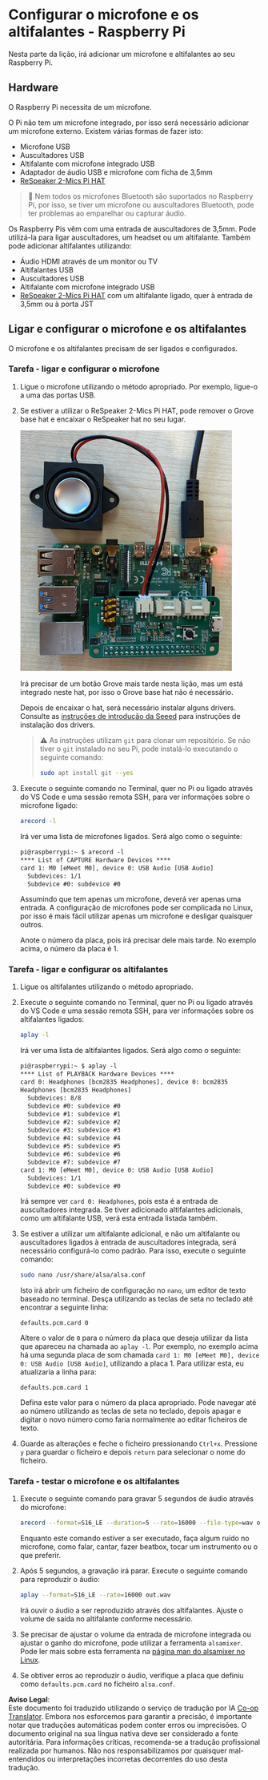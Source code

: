 <!--
CO_OP_TRANSLATOR_METADATA:
{
  "original_hash": "7e45d884493c5222348b43fbc4481b6a",
  "translation_date": "2025-08-25T22:49:20+00:00",
  "source_file": "6-consumer/lessons/1-speech-recognition/pi-microphone.md",
  "language_code": "pt"
}
-->
# Configurar o microfone e os altifalantes - Raspberry Pi

Nesta parte da lição, irá adicionar um microfone e altifalantes ao seu Raspberry Pi.

## Hardware

O Raspberry Pi necessita de um microfone.

O Pi não tem um microfone integrado, por isso será necessário adicionar um microfone externo. Existem várias formas de fazer isto:

* Microfone USB  
* Auscultadores USB  
* Altifalante com microfone integrado USB  
* Adaptador de áudio USB e microfone com ficha de 3,5mm  
* [ReSpeaker 2-Mics Pi HAT](https://www.seeedstudio.com/ReSpeaker-2-Mics-Pi-HAT.html)  

> 💁 Nem todos os microfones Bluetooth são suportados no Raspberry Pi, por isso, se tiver um microfone ou auscultadores Bluetooth, pode ter problemas ao emparelhar ou capturar áudio.

Os Raspberry Pis vêm com uma entrada de auscultadores de 3,5mm. Pode utilizá-la para ligar auscultadores, um headset ou um altifalante. Também pode adicionar altifalantes utilizando:

* Áudio HDMI através de um monitor ou TV  
* Altifalantes USB  
* Auscultadores USB  
* Altifalante com microfone integrado USB  
* [ReSpeaker 2-Mics Pi HAT](https://www.seeedstudio.com/ReSpeaker-2-Mics-Pi-HAT.html) com um altifalante ligado, quer à entrada de 3,5mm ou à porta JST  

## Ligar e configurar o microfone e os altifalantes

O microfone e os altifalantes precisam de ser ligados e configurados.

### Tarefa - ligar e configurar o microfone

1. Ligue o microfone utilizando o método apropriado. Por exemplo, ligue-o a uma das portas USB.

1. Se estiver a utilizar o ReSpeaker 2-Mics Pi HAT, pode remover o Grove base hat e encaixar o ReSpeaker hat no seu lugar.

    ![Um Raspberry Pi com um ReSpeaker hat](../../../../../translated_images/pi-respeaker-hat.f00fabe7dd039a93e2e0aa0fc946c9af0c6a9eb17c32fa1ca097fb4e384f69f0.pt.png)

    Irá precisar de um botão Grove mais tarde nesta lição, mas um está integrado neste hat, por isso o Grove base hat não é necessário.

    Depois de encaixar o hat, será necessário instalar alguns drivers. Consulte as [instruções de introdução da Seeed](https://wiki.seeedstudio.com/ReSpeaker_2_Mics_Pi_HAT_Raspberry/#getting-started) para instruções de instalação dos drivers.

    > ⚠️ As instruções utilizam `git` para clonar um repositório. Se não tiver o `git` instalado no seu Pi, pode instalá-lo executando o seguinte comando:
    >
    > ```sh
    > sudo apt install git --yes
    > ```

1. Execute o seguinte comando no Terminal, quer no Pi ou ligado através do VS Code e uma sessão remota SSH, para ver informações sobre o microfone ligado:

    ```sh
    arecord -l
    ```

    Irá ver uma lista de microfones ligados. Será algo como o seguinte:

    ```output
    pi@raspberrypi:~ $ arecord -l
    **** List of CAPTURE Hardware Devices ****
    card 1: M0 [eMeet M0], device 0: USB Audio [USB Audio]
      Subdevices: 1/1
      Subdevice #0: subdevice #0
    ```

    Assumindo que tem apenas um microfone, deverá ver apenas uma entrada. A configuração de microfones pode ser complicada no Linux, por isso é mais fácil utilizar apenas um microfone e desligar quaisquer outros.

    Anote o número da placa, pois irá precisar dele mais tarde. No exemplo acima, o número da placa é 1.

### Tarefa - ligar e configurar os altifalantes

1. Ligue os altifalantes utilizando o método apropriado.

1. Execute o seguinte comando no Terminal, quer no Pi ou ligado através do VS Code e uma sessão remota SSH, para ver informações sobre os altifalantes ligados:

    ```sh
    aplay -l
    ```

    Irá ver uma lista de altifalantes ligados. Será algo como o seguinte:

    ```output
    pi@raspberrypi:~ $ aplay -l
    **** List of PLAYBACK Hardware Devices ****
    card 0: Headphones [bcm2835 Headphones], device 0: bcm2835 Headphones [bcm2835 Headphones]
      Subdevices: 8/8
      Subdevice #0: subdevice #0
      Subdevice #1: subdevice #1
      Subdevice #2: subdevice #2
      Subdevice #3: subdevice #3
      Subdevice #4: subdevice #4
      Subdevice #5: subdevice #5
      Subdevice #6: subdevice #6
      Subdevice #7: subdevice #7
    card 1: M0 [eMeet M0], device 0: USB Audio [USB Audio]
      Subdevices: 1/1
      Subdevice #0: subdevice #0
    ```

    Irá sempre ver `card 0: Headphones`, pois esta é a entrada de auscultadores integrada. Se tiver adicionado altifalantes adicionais, como um altifalante USB, verá esta entrada listada também.

1. Se estiver a utilizar um altifalante adicional, e não um altifalante ou auscultadores ligados à entrada de auscultadores integrada, será necessário configurá-lo como padrão. Para isso, execute o seguinte comando:

    ```sh
    sudo nano /usr/share/alsa/alsa.conf
    ```

    Isto irá abrir um ficheiro de configuração no `nano`, um editor de texto baseado no terminal. Desça utilizando as teclas de seta no teclado até encontrar a seguinte linha:

    ```output
    defaults.pcm.card 0
    ```

    Altere o valor de `0` para o número da placa que deseja utilizar da lista que apareceu na chamada ao `aplay -l`. Por exemplo, no exemplo acima há uma segunda placa de som chamada `card 1: M0 [eMeet M0], device 0: USB Audio [USB Audio]`, utilizando a placa 1. Para utilizar esta, eu atualizaria a linha para:

    ```output
    defaults.pcm.card 1
    ```

    Defina este valor para o número da placa apropriado. Pode navegar até ao número utilizando as teclas de seta no teclado, depois apagar e digitar o novo número como faria normalmente ao editar ficheiros de texto.

1. Guarde as alterações e feche o ficheiro pressionando `Ctrl+x`. Pressione `y` para guardar o ficheiro e depois `return` para selecionar o nome do ficheiro.

### Tarefa - testar o microfone e os altifalantes

1. Execute o seguinte comando para gravar 5 segundos de áudio através do microfone:

    ```sh
    arecord --format=S16_LE --duration=5 --rate=16000 --file-type=wav out.wav
    ```

    Enquanto este comando estiver a ser executado, faça algum ruído no microfone, como falar, cantar, fazer beatbox, tocar um instrumento ou o que preferir.

1. Após 5 segundos, a gravação irá parar. Execute o seguinte comando para reproduzir o áudio:

    ```sh
    aplay --format=S16_LE --rate=16000 out.wav
    ```

    Irá ouvir o áudio a ser reproduzido através dos altifalantes. Ajuste o volume de saída no altifalante conforme necessário.

1. Se precisar de ajustar o volume da entrada de microfone integrada ou ajustar o ganho do microfone, pode utilizar a ferramenta `alsamixer`. Pode ler mais sobre esta ferramenta na [página man do alsamixer no Linux](https://linux.die.net/man/1/alsamixer).

1. Se obtiver erros ao reproduzir o áudio, verifique a placa que definiu como `defaults.pcm.card` no ficheiro `alsa.conf`.

**Aviso Legal**:  
Este documento foi traduzido utilizando o serviço de tradução por IA [Co-op Translator](https://github.com/Azure/co-op-translator). Embora nos esforcemos para garantir a precisão, é importante notar que traduções automáticas podem conter erros ou imprecisões. O documento original na sua língua nativa deve ser considerado a fonte autoritária. Para informações críticas, recomenda-se a tradução profissional realizada por humanos. Não nos responsabilizamos por quaisquer mal-entendidos ou interpretações incorretas decorrentes do uso desta tradução.